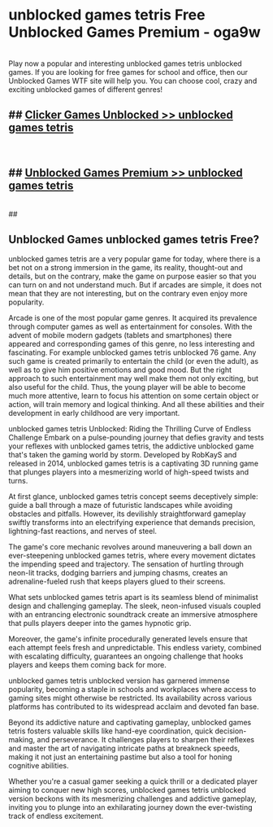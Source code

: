 # unblocked games tetris  Free Unblocked Games Premium - oga9w <br>
<br>
Play now a popular and interesting unblocked games tetris unblocked games. If you are looking for free games for school and office, then our Unblocked Games WTF site will help you. You can choose cool, crazy and exciting unblocked games of different genres!


## ##  [Clicker Games Unblocked >> unblocked games tetris](http://freeplayer.one?title=unblocked_games_tetris&ref=UGames)
  <br>

##  ## [Unblocked Games Premium >> unblocked games tetris](http://freeplayer.one?title=unblocked_games_tetris&ref=UGames)
  <br>
  ##



## Unblocked Games unblocked games tetris Free?

unblocked games tetris are a very popular game for today, where there is a bet not on a strong immersion in the game, its reality, thought-out and details, but on the contrary, make the game on purpose easier so that you can turn on and not understand much. But if arcades are simple, it does not mean that they are not interesting, but on the contrary even enjoy more popularity.

Arcade is one of the most popular game genres. It acquired its prevalence through computer games as well as entertainment for consoles. With the advent of mobile modern gadgets (tablets and smartphones) there appeared and corresponding games of this genre, no less interesting and fascinating. For example unblocked games tetris unblocked 76 game. Any such game is created primarily to entertain the child (or even the adult), as well as to give him positive emotions and good mood. But the right approach to such entertainment may well make them not only exciting, but also useful for the child. Thus, the young player will be able to become much more attentive, learn to focus his attention on some certain object or action, will train memory and logical thinking. And all these abilities and their development in early childhood are very important.

unblocked games tetris Unblocked: Riding the Thrilling Curve of Endless Challenge
Embark on a pulse-pounding journey that defies gravity and tests your reflexes with unblocked games tetris, the addictive unblocked game that's taken the gaming world by storm. Developed by RobKayS and released in 2014, unblocked games tetris is a captivating 3D running game that plunges players into a mesmerizing world of high-speed twists and turns.

At first glance, unblocked games tetris concept seems deceptively simple: guide a ball through a maze of futuristic landscapes while avoiding obstacles and pitfalls. However, its devilishly straightforward gameplay swiftly transforms into an electrifying experience that demands precision, lightning-fast reactions, and nerves of steel.

The game's core mechanic revolves around maneuvering a ball down an ever-steepening unblocked games tetris, where every movement dictates the impending speed and trajectory. The sensation of hurtling through neon-lit tracks, dodging barriers and jumping chasms, creates an adrenaline-fueled rush that keeps players glued to their screens.

What sets unblocked games tetris apart is its seamless blend of minimalist design and challenging gameplay. The sleek, neon-infused visuals coupled with an entrancing electronic soundtrack create an immersive atmosphere that pulls players deeper into the games hypnotic grip.

Moreover, the game's infinite procedurally generated levels ensure that each attempt feels fresh and unpredictable. This endless variety, combined with escalating difficulty, guarantees an ongoing challenge that hooks players and keeps them coming back for more.

unblocked games tetris unblocked version has garnered immense popularity, becoming a staple in schools and workplaces where access to gaming sites might otherwise be restricted. Its availability across various platforms has contributed to its widespread acclaim and devoted fan base.

Beyond its addictive nature and captivating gameplay, unblocked games tetris fosters valuable skills like hand-eye coordination, quick decision-making, and perseverance. It challenges players to sharpen their reflexes and master the art of navigating intricate paths at breakneck speeds, making it not just an entertaining pastime but also a tool for honing cognitive abilities.

Whether you're a casual gamer seeking a quick thrill or a dedicated player aiming to conquer new high scores, unblocked games tetris unblocked version beckons with its mesmerizing challenges and addictive gameplay, inviting you to plunge into an exhilarating journey down the ever-twisting track of endless excitement.